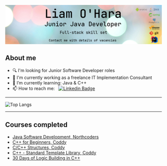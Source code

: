 ![Banner](/images/LinkedIn_banner1.jpg "Banner")

## About me
- 🔍 I'm looking for Junior Software Developer roles
- 💼 I'm currently working as a freelance IT Implementation Consultant
- 🌱 I’m currently learning: Java & C++
- 📫 How to reach me: &nbsp; [![Linkedin Badge](https://img.shields.io/badge/-LinkedIn-blue?style=flat&logo=Linkedin&logoColor=white)](https://www.linkedin.com/in/liamohara/)
---
![Top Langs](https://github-readme-stats.vercel.app/api/top-langs/?username=liam-ohara&layout=compact)

---
## Courses completed
- [Java Software Development, Northcoders](https://northcoders.com/our-courses/skills-bootcamp-in-java-software-development)
- [C++ for Beginners, Coddy](https://coddy.tech/courses/cpp_for_beginners)
- [C/C++ Structures, Coddy](https://coddy.tech/courses/ccpp_structures)
- [C++ - Standard Template Library, Coddy](https://coddy.tech/courses/cpp__standard_template_library)
- [30 Days of Logic Building in C++](https://coddy.tech/courses/30_days_of_logic_building_in_cpp)

<!--
**liam-ohara/liam-ohara** is a ✨ _special_ ✨ repository because its `README.md` (this file) appears on your GitHub profile.

Here are some ideas to get you started:

- 🔭 I’m currently working on ...
- 🌱 I’m currently learning ...
- 👯 I’m looking to collaborate on ...
- 🤔 I’m looking for help with ...
- 💬 Ask me about ...

- 😄 Pronouns: ...
- ⚡ Fun fact: ...
-->
